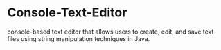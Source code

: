# Console-Text-Editor
 console-based text editor that allows users to  create, edit, and save text files using string manipulation  techniques in Java.
